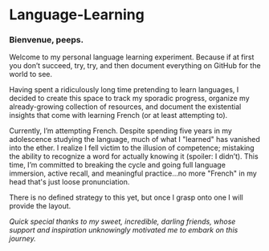 # Language-Learning
### Bienvenue, peeps.
Welcome to my personal language learning experiment. Because if at first you don’t succeed, try, try, and then document everything on GitHub for the world to see.

Having spent a ridiculously long time pretending to learn languages, I decided to create this space to track my sporadic progress, organize my already-growing collection of resources, and document the existential insights that come with learning French (or at least attempting to).

Currently, I’m attempting French. Despite spending five years in my adolescence studying the language, much of what I "learned" has vanished into the ether. I realize I fell victim to the illusion of competence; mistaking the ability to recognize a word for actually knowing it (spoiler: I didn’t). This time, I’m committed to breaking the cycle and going full language immersion, active recall, and meaningful practice...no more "French" in my head that's just loose pronunciation.

There is no defined strategy to this yet, but once I grasp onto one I will provide the layout. 

_Quick special thanks to my sweet, incredible, darling friends, whose support and inspiration unknowingly motivated me to embark on this journey._

